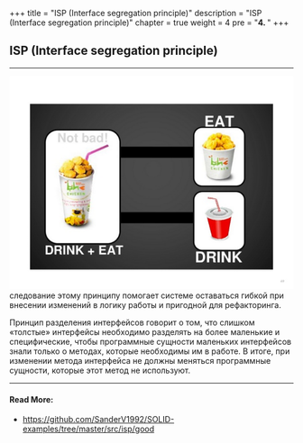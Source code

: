 +++
title = "ISP (Interface segregation principle)"
description = "ISP (Interface segregation principle)"
chapter = true
weight = 4
pre = "<b>4. </b>"
+++

## ISP (Interface segregation principle)
---
![isp](isp.jpg)
следование этому принципу помогает системе оставаться гибкой при внесении изменений в логику работы и пригодной для рефакторинга.

Принцип разделения интерфейсов говорит о том, что слишком «толстые» интерфейсы необходимо разделять на более маленькие и специфические, чтобы программные сущности маленьких интерфейсов знали только о методах, которые необходимы им в работе.
В итоге, при изменении метода интерфейса не должны меняться программные сущности, которые этот метод не используют.

---
#### Read More:
- https://github.com/SanderV1992/SOLID-examples/tree/master/src/isp/good
